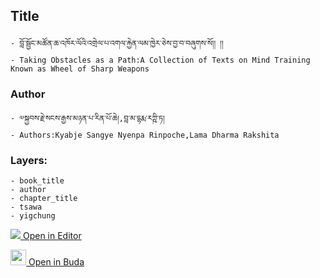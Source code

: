 ## Title
	- བློ་སྦྱོང་མཚོན་ཆ་འཁོར་ལོའི་འགྲེལ་པ་འགལ་རྐྱེན་ལམ་ཁྱེར་ཅེས་བྱ་བ་བཞུགས་སོ།། །།
	- Taking Obstacles as a Path:A Collection of Texts on Mind Training Known as Wheel of Sharp Weapons

### Author
	- ༧སྐྱབས་རྗེ་སངས་རྒྱས་མཉན་པ་རིན་པོ་ཆེ།,བླ་མ་དྷརྨ་རཀྵི་ཏ།
	- Authors:Kyabje Sangye Nyenpa Rinpoche,Lama Dharma Rakshita

### Layers:
	- book_title
	- author
	- chapter_title
	- tsawa
	- yigchung


[<img src="https://img.icons8.com/color/25/000000/edit-property.png"> Open in Editor](http://editor.openpecha.org/P000056)

[<img width="25" src="https://library.bdrc.io/icons/BUDA-small.svg"> Open in Buda](https://library.bdrc.io/show/bdr:IE0OPP000056)
